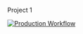 Project 1

[![Production Workflow](https://github.com/zhenyalinski/Project123/actions/workflows/prod.yml/badge.svg)](https://github.com/zhenyalinski/Project123/actions/workflows/prod.yml)

